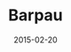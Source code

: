---
layout: post
title: "Barpau"
date: 2015-02-20
categories: [Pêche]
image: http://www.pokepedia.fr/images/d/d9/Barpau-RS.png
caught: Barpau
location: Route 119
level: 35
version: OR
---
